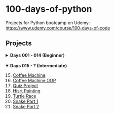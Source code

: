 # 100-days-of-python
Projects for Python bootcamp on Udemy: https://www.udemy.com/course/100-days-of-code

## Projects
<details >
<summary><b>Days 001 - 014 (Beginner)</b></summary>

1. [Band name generator](https://github.com/michelletan/100-days-of-python/tree/main/001%20-%20Band%20name%20generator)
2. [Tip calculator](https://github.com/michelletan/100-days-of-python/tree/main/002%20-%20Tip%20calculator)
3. [Treasure Island](https://github.com/michelletan/100-days-of-python/tree/main/003%20-%20Treasure%20Island)
4. [Rock Paper Scissors](https://github.com/michelletan/100-days-of-python/tree/main/004%20-%20Rock%20Paper%20Scissors)
5. [Password Generator](https://github.com/michelletan/100-days-of-python/tree/main/005%20-%20Password%20Generator)
6. [Escaping the Maze](https://github.com/michelletan/100-days-of-python/tree/main/006%20-%20Escaping%20the%20Maze)
7. [Hangman](https://github.com/michelletan/100-days-of-python/tree/main/007%20-%20Hangman)
8. [Caesar Cipher](https://github.com/michelletan/100-days-of-python/tree/main/008%20-%20Caesar%20Cipher)
9. [Secret Auction](https://github.com/michelletan/100-days-of-python/tree/main/009%20-%20Secret%20Auction)
10. [Calculator](https://github.com/michelletan/100-days-of-python/tree/main/010%20-%20Calculator)
11. [Blackjack](https://github.com/michelletan/100-days-of-python/tree/main/011%20-%20Blackjack)
12. [Number Guessing Game](https://github.com/michelletan/100-days-of-python/tree/main/012%20-%20Number%20Guessing%20Game)
13. Debugging (No project)
14. [Higher Lower Game](https://github.com/michelletan/100-days-of-python/tree/main/014%20-%20Higher%20Lower%20Game)
<br />
</details>
<br />
<details open>
<summary><b>Days 015 - ? (Intermediate)</b></summary>

15. [Coffee Machine](https://github.com/michelletan/100-days-of-python/tree/main/015%20-%20Coffee%20Machine)
16. [Coffee Machine OOP](https://github.com/michelletan/100-days-of-python/tree/main/016%20-%20Coffee%20Machine%20%28OOP%29)
17. [Quiz Project](https://github.com/michelletan/100-days-of-python/tree/main/017%20-%20Quiz%20Project)
18. [Hisrt Painting](https://github.com/michelletan/100-days-of-python/tree/main/018%20-%20Hirst%20Painting)
19. [Turtle Race](https://github.com/michelletan/100-days-of-python/tree/main/019%20-%20Turtle%20Race)
20. [Snake Part 1](https://github.com/michelletan/100-days-of-python/tree/main/020%20-%20Snake%20Part%201)
21. [Snake Part 2](https://github.com/michelletan/100-days-of-python/tree/main/021%20-%20Snake%20Part%202)

</details>